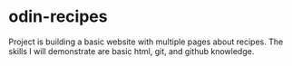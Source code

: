 # odin-recipes
Project is building a basic website with multiple pages about recipes. The skills I will demonstrate are basic html, git, and github knowledge.
